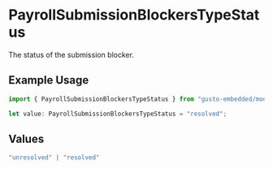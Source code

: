 # PayrollSubmissionBlockersTypeStatus

The status of the submission blocker.

## Example Usage

```typescript
import { PayrollSubmissionBlockersTypeStatus } from "gusto-embedded/models/components";

let value: PayrollSubmissionBlockersTypeStatus = "resolved";
```

## Values

```typescript
"unresolved" | "resolved"
```